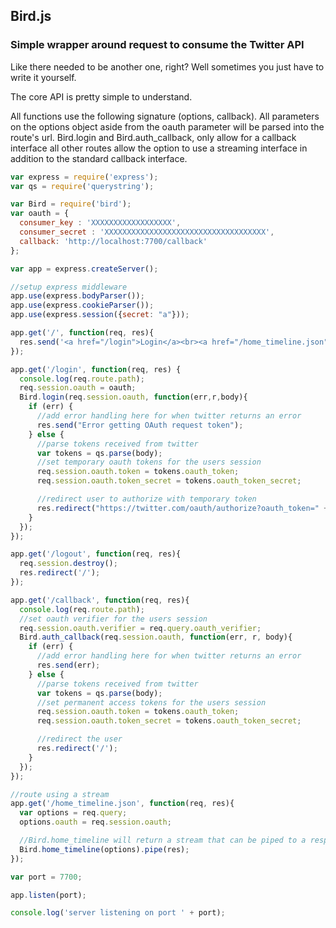 ## Bird.js

### Simple wrapper around request to consume the Twitter API

Like there needed to be another one, right? Well sometimes you just have to write it yourself.

The core API is pretty simple to understand.

All functions use the following signature (options, callback). All parameters on the options object aside from the oauth parameter will be parsed into the route's url. Bird.login and Bird.auth_callback, only allow for a callback interface all other routes allow the option to use a streaming interface in addition to the standard callback interface.


```javascript
var express = require('express');
var qs = require('querystring');

var Bird = require('bird');
var oauth = {
  consumer_key : 'XXXXXXXXXXXXXXXXXX',
  consumer_secret : 'XXXXXXXXXXXXXXXXXXXXXXXXXXXXXXXXXXXX',
  callback: 'http://localhost:7700/callback'
};

var app = express.createServer();

//setup express middleware
app.use(express.bodyParser());
app.use(express.cookieParser());
app.use(express.session({secret: "a"}));

app.get('/', function(req, res){
  res.send('<a href="/login">Login</a><br><a href="/home_timeline.json">Home Timeline</a>');
});

app.get('/login', function(req, res) {
  console.log(req.route.path);
  req.session.oauth = oauth;
  Bird.login(req.session.oauth, function(err,r,body){
    if (err) {
      //add error handling here for when twitter returns an error
      res.send("Error getting OAuth request token");
    } else {
      //parse tokens received from twitter
      var tokens = qs.parse(body);
      //set temporary oauth tokens for the users session
      req.session.oauth.token = tokens.oauth_token;
      req.session.oauth.token_secret = tokens.oauth_token_secret;

      //redirect user to authorize with temporary token
      res.redirect("https://twitter.com/oauth/authorize?oauth_token=" + tokens.oauth_token);
    }
  });
});

app.get('/logout', function(req, res){
  req.session.destroy();
  res.redirect('/');
});

app.get('/callback', function(req, res){
  console.log(req.route.path);
  //set oauth verifier for the users session
  req.session.oauth.verifier = req.query.oauth_verifier;
  Bird.auth_callback(req.session.oauth, function(err, r, body){
    if (err) {
      //add error handling here for when twitter returns an error
      res.send(err);
    } else {
      //parse tokens received from twitter
      var tokens = qs.parse(body);
      //set permanent access tokens for the users session
      req.session.oauth.token = tokens.oauth_token;
      req.session.oauth.token_secret = tokens.oauth_token_secret;

      //redirect the user
      res.redirect('/');
    }
  });
});

//route using a stream
app.get('/home_timeline.json', function(req, res){
  var options = req.query;
  options.oauth = req.session.oauth;

  //Bird.home_timeline will return a stream that can be piped to a response
  Bird.home_timeline(options).pipe(res);
});

var port = 7700;

app.listen(port);

console.log('server listening on port ' + port);
```
